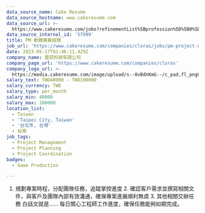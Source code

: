 ```yaml
---
data_source_name: Cake Resume
data_source_hostname: www.cakeresume.com
data_source_url: >-
  https://www.cakeresume.com/jobs?refinementList%5Bprofession%5D%5B0%5D=game-production&range%5Bsalary_range%5D%5Bmin%5D=100000
data_source_internal_id: '57999'
title: PM 軟體專案經理
job_url: 'https://www.cakeresume.com/companies/cloras/jobs/pm-project-manager'
date: 2023-05-17T01:46:11.429Z
company_name: 雲訊科技有限公司
company_page_url: 'https://www.cakeresume.com/companies/cloras'
company_logo_url: >-
  https://media.cakeresume.com/image/upload/s--8vBdnKmG--/c_pad,fl_png8,h_200,w_200/v1677316346/nrbqxnfira6ujckri5nc.png
salary_text: TWD40000 - TWD100000
salary_currency: TWD
salary_type: per_month
salary_min: 40000
salary_max: 100000
location_list:
  - Taiwan
  - 'Taipei City, Taiwan'
  - '台北市, 台灣'
  - 台灣
job_tags:
  - Project Management
  - Project Planning
  - Project Coordination
badges:
  - Game Production

---
```


1. 規劃專案時程，分配團隊任務，追蹤掌控進度 2. 確認客戶需求並撰寫相關文件，與客戶及團隊內部有效溝通，確保專案進展順利無虞 3. 其他相關交辦任務 白話文就是...... 每日關心工程師工作進度，確保任務能夠如期完成。